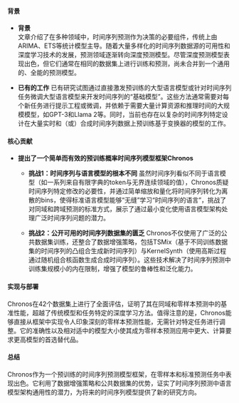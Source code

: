 #### 背景
- **背景**       
    文章介绍了在多种领域中，时间序列预测作为决策的必要组件，传统上由ARIMA、ETS等统计模型主导。随着大量多样化的时间序列数据源的可用性和深度学习技术的发展，预测领域逐渐转向深度预测模型。尽管深度预测模型表现出色，但它们通常在相同的数据集上进行训练和预测，尚未合并到一个通用的、全能的预测模型。

- **已有的工作**
    已有研究试图通过直接激发预训练的大型语言模型或针对时间序列任务微调大型语言模型来开发时间序列的“基础模型”。这些方法通常需要对每个新任务进行提示工程或微调，并依赖于需要大量计算资源和推理时间的大规模模型，如GPT-3和Llama 2等。同时，当前也存在以复杂的时间序列特定设计在大量实时和（或）合成时间序列数据上预训练基于变换器的模型的工作。

#### 核心贡献
- **提出了一个简单而有效的预训练概率时间序列模型框架Chronos**
    - **挑战1：时间序列与语言模型的根本不同**
        虽然时间序列看似不同于语言模型（如一系列来自有限字典的token与无界连续领域的值），Chronos质疑时间序列特定修改的必要性，并通过简单缩放和量化将时间序列转化为离散的bins，使得标准语言模型能够“无缝”学习“时间序列的语言”，挑战了对同域和跨域预测的标准方式，展示了通过最小变化使用语言模型架构处理广泛时间序列问题的潜力。

    - **挑战2：公开可用的时间序列数据集的匮乏**
        Chronos不仅使用了广泛的公共数据集训练，还整合了数据增强策略，包括TSMix（基于不同训练数据集的时间序列的凸组合生成新时间序列）与KernelSynth（使用高斯过程通过随机组合核函数生成合成时间序列）。这些技术解决了时间序列预测中训练集规模小的内在限制，增强了模型的鲁棒性和泛化能力。

#### 实现与部署
Chronos在42个数据集上进行了全面评估，证明了其在同域和零样本预测中的基准性能，超越了传统模型和任务特定的深度学习方法。值得注意的是，Chronos能够直接从框架中实现令人印象深刻的零样本预测性能，无需针对特定任务进行调整。它的准确性以及相对适中的模型大小使其成为零样本预测应用中更大、计算要求更高模型的首选替代品。

#### 总结
Chronos作为一个预训练的时间序列预测模型框架，在零样本和标准预测任务中表现出色。它利用了数据增强策略和公共数据集的优势，证实了时间序列预测中语言模型架构通用性的潜力，为将来的时间序列模型提供了新的研究方向。